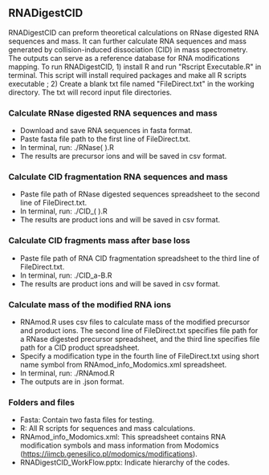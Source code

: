 ## RNADigestCID
RNADigestCID can preform theoretical calculations on RNase digested RNA sequences and mass. It can further calculate RNA sequences and mass generated by collision-induced dissociation (CID) in mass spectrometry. The outputs can serve as a reference database for RNA modifications mapping. To run RNADigestCID, 1) install R and run "Rscript Executable.R" in terminal. This script will install required packages and make all R scripts executable ; 2) Create a blank txt file named "FileDirect.txt" in the working directory. The txt will record input file directories.

### Calculate RNase digested RNA sequences and mass
* Download and save RNA sequences in fasta format.
* Paste fasta file path to the first line of FileDirect.txt.
* In terminal, run: ./RNase( ).R
* The results are precursor ions and will be saved in csv format.

### Calculate CID fragmentation RNA sequences and mass
* Paste file path of RNase digested sequences spreadsheet to the second line of FileDirect.txt.
* In terminal, run: ./CID_( ).R
* The results are product ions and will be saved in csv format.

### Calculate CID fragments mass after base loss
* Paste file path of RNA CID fragmentation spreadsheet to the third line of FileDirect.txt.
* In terminal, run: ./CID_a-B.R
* The results are product ions and will be saved in csv format.

### Calculate mass of the modified RNA ions
* RNAmod.R uses csv files to calculate mass of the modified precursor and product ions. The second line of FileDirect.txt specifies file path for a RNase digested precursor spreadsheet, and the third line specifies file path for a CID product spreadsheet.
* Specify a modification type in the fourth line of FileDirect.txt using short name symbol from RNAmod_info_Modomics.xml spreadsheet.
* In terminal, run: ./RNAmod.R
* The outputs are in .json format.

### Folders and files
* Fasta: Contain two fasta files for testing.
* R: All R scripts for sequences and mass calculations.
* RNAmod_info_Modomics.xml: This spreadsheet contains RNA modification symbols and mass information from Modomics (https://iimcb.genesilico.pl/modomics/modifications).
* RNADigestCID_WorkFlow.pptx: Indicate hierarchy of the codes.

